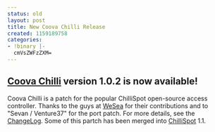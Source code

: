```yaml
---
status: old
layout: post
title: New Coova Chilli Release
created: 1159189758
categories:
- !binary |-
  cmVsZWFzZXM=
---
```

[Coova Chilli](/CoovaChilli) version 1.0.2 is now available!
------------------------------------------------------------

Coova Chilli is a patch for the popular ChilliSpot open-source access controller. Thanks to the guys at <a href="http://wesea.com/">WeSea</a> for their contributions and to "Sevan / Venture37" for the port patch. For more details, see the <a title="ChangeLog" href="/CoovaChilli/ChangeLog">ChangeLog</a>. Some of this partch has been merged into <a title="ChilliSpot" href="http://chillispot.org/">ChilliSpot</a> 1.1.
